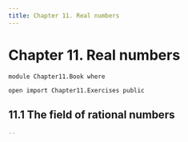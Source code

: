 ```yaml
---
title: Chapter 11. Real numbers
---
```


# Chapter 11. Real numbers

```
module Chapter11.Book where

open import Chapter11.Exercises public
```

## 11.1 The field of rational numbers

```agda
--
```
